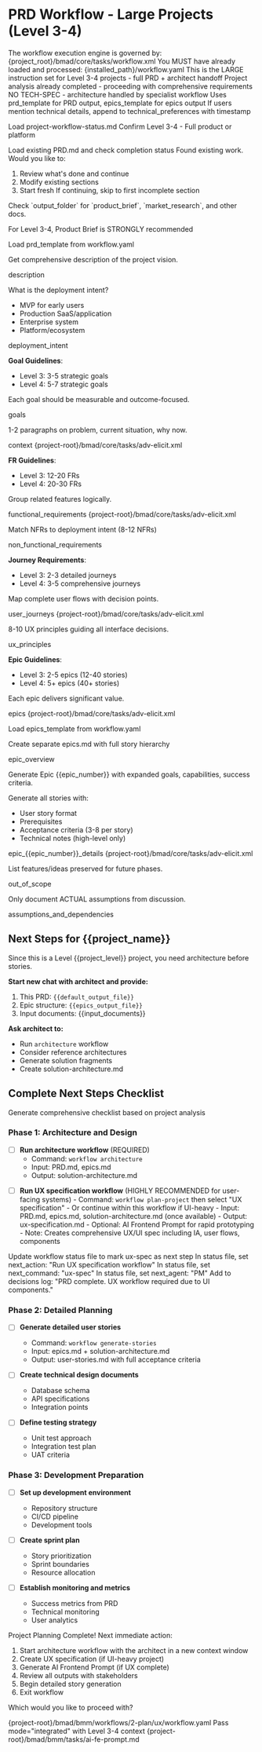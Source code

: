 # PRD Workflow - Large Projects (Level 3-4)

<workflow>

<critical>The workflow execution engine is governed by: {project_root}/bmad/core/tasks/workflow.xml</critical>
<critical>You MUST have already loaded and processed: {installed_path}/workflow.yaml</critical>
<critical>This is the LARGE instruction set for Level 3-4 projects - full PRD + architect handoff</critical>
<critical>Project analysis already completed - proceeding with comprehensive requirements</critical>
<critical>NO TECH-SPEC - architecture handled by specialist workflow</critical>
<critical>Uses prd_template for PRD output, epics_template for epics output</critical>
<critical>If users mention technical details, append to technical_preferences with timestamp</critical>

<step n="1" goal="Load context and handle continuation">

<action>Load project-workflow-status.md</action>
<action>Confirm Level 3-4 - Full product or platform</action>

<check if="continuation_mode == true">
  <action>Load existing PRD.md and check completion status</action>
  <ask>Found existing work. Would you like to:

1. Review what's done and continue
2. Modify existing sections
3. Start fresh
   </ask>
   <action>If continuing, skip to first incomplete section</action>
   </check>

<check if="new or starting fresh">
  Check `output_folder` for `product_brief`, `market_research`, and other docs.

<critical>For Level 3-4, Product Brief is STRONGLY recommended</critical>

<action>Load prd_template from workflow.yaml</action>

Get comprehensive description of the project vision.

<template-output>description</template-output>
</check>

</step>

<step n="2" goal="Define deployment intent and strategic goals">

<ask>What is the deployment intent?

- MVP for early users
- Production SaaS/application
- Enterprise system
- Platform/ecosystem
  </ask>

<template-output>deployment_intent</template-output>

**Goal Guidelines**:

- Level 3: 3-5 strategic goals
- Level 4: 5-7 strategic goals

Each goal should be measurable and outcome-focused.

<template-output>goals</template-output>

</step>

<step n="3" goal="Comprehensive context">

1-2 paragraphs on problem, current situation, why now.

<template-output>context</template-output>
<invoke-task halt="true">{project-root}/bmad/core/tasks/adv-elicit.xml</invoke-task>

</step>

<step n="4" goal="Comprehensive functional requirements">

**FR Guidelines**:

- Level 3: 12-20 FRs
- Level 4: 20-30 FRs

Group related features logically.

<template-output>functional_requirements</template-output>
<invoke-task halt="true">{project-root}/bmad/core/tasks/adv-elicit.xml</invoke-task>

</step>

<step n="5" goal="Comprehensive non-functional requirements">

Match NFRs to deployment intent (8-12 NFRs)

<template-output>non_functional_requirements</template-output>

</step>

<step n="6" goal="Detailed user journeys">

**Journey Requirements**:

- Level 3: 2-3 detailed journeys
- Level 4: 3-5 comprehensive journeys

Map complete user flows with decision points.

<template-output>user_journeys</template-output>
<invoke-task halt="true">{project-root}/bmad/core/tasks/adv-elicit.xml</invoke-task>

</step>

<step n="7" goal="Comprehensive UX principles">

8-10 UX principles guiding all interface decisions.

<template-output>ux_principles</template-output>

</step>

<step n="8" goal="Epic structure for phased delivery">

**Epic Guidelines**:

- Level 3: 2-5 epics (12-40 stories)
- Level 4: 5+ epics (40+ stories)

Each epic delivers significant value.

<template-output>epics</template-output>
<invoke-task halt="true">{project-root}/bmad/core/tasks/adv-elicit.xml</invoke-task>

</step>

<step n="9" goal="Generate detailed epic breakdown in epics.md">

<action>Load epics_template from workflow.yaml</action>

<critical>Create separate epics.md with full story hierarchy</critical>

<template-output file="epics.md">epic_overview</template-output>

<for-each epic="epic_list">

Generate Epic {{epic_number}} with expanded goals, capabilities, success criteria.

Generate all stories with:

- User story format
- Prerequisites
- Acceptance criteria (3-8 per story)
- Technical notes (high-level only)

<template-output file="epics.md">epic\_{{epic_number}}\_details</template-output>
<invoke-task halt="true">{project-root}/bmad/core/tasks/adv-elicit.xml</invoke-task>

</for-each>

</step>

<step n="10" goal="Document out of scope">

List features/ideas preserved for future phases.

<template-output>out_of_scope</template-output>

</step>

<step n="11" goal="Document assumptions and dependencies">

Only document ACTUAL assumptions from discussion.

<template-output>assumptions_and_dependencies</template-output>

</step>

<step n="12" goal="Generate architect handoff and next steps checklist">

## Next Steps for {{project_name}}

Since this is a Level {{project_level}} project, you need architecture before stories.

**Start new chat with architect and provide:**

1. This PRD: `{{default_output_file}}`
2. Epic structure: `{{epics_output_file}}`
3. Input documents: {{input_documents}}

**Ask architect to:**

- Run `architecture` workflow
- Consider reference architectures
- Generate solution fragments
- Create solution-architecture.md

## Complete Next Steps Checklist

<action>Generate comprehensive checklist based on project analysis</action>

### Phase 1: Architecture and Design

- [ ] **Run architecture workflow** (REQUIRED)
  - Command: `workflow architecture`
  - Input: PRD.md, epics.md
  - Output: solution-architecture.md

<check if="project has significant UX/UI components (Level 3-4 typically does)">

- [ ] **Run UX specification workflow** (HIGHLY RECOMMENDED for user-facing systems) - Command: `workflow plan-project` then select "UX specification" - Or continue within this workflow if UI-heavy - Input: PRD.md, epics.md, solution-architecture.md (once available) - Output: ux-specification.md - Optional: AI Frontend Prompt for rapid prototyping - Note: Creates comprehensive UX/UI spec including IA, user flows, components

<action>Update workflow status file to mark ux-spec as next step</action>
<action>In status file, set next_action: "Run UX specification workflow"</action>
<action>In status file, set next_command: "ux-spec"</action>
<action>In status file, set next_agent: "PM"</action>
<action>Add to decisions log: "PRD complete. UX workflow required due to UI components."</action>
</check>

### Phase 2: Detailed Planning

- [ ] **Generate detailed user stories**
  - Command: `workflow generate-stories`
  - Input: epics.md + solution-architecture.md
  - Output: user-stories.md with full acceptance criteria

- [ ] **Create technical design documents**
  - Database schema
  - API specifications
  - Integration points

- [ ] **Define testing strategy**
  - Unit test approach
  - Integration test plan
  - UAT criteria

### Phase 3: Development Preparation

- [ ] **Set up development environment**
  - Repository structure
  - CI/CD pipeline
  - Development tools

- [ ] **Create sprint plan**
  - Story prioritization
  - Sprint boundaries
  - Resource allocation

- [ ] **Establish monitoring and metrics**
  - Success metrics from PRD
  - Technical monitoring
  - User analytics

<ask>Project Planning Complete! Next immediate action:

1. Start architecture workflow with the architect in a new context window
2. Create UX specification (if UI-heavy project)
3. Generate AI Frontend Prompt (if UX complete)
4. Review all outputs with stakeholders
5. Begin detailed story generation
6. Exit workflow

Which would you like to proceed with?</ask>

<check if="user selects option 2">
  <invoke-workflow>{project-root}/bmad/bmm/workflows/2-plan/ux/workflow.yaml</invoke-workflow>
  <action>Pass mode="integrated" with Level 3-4 context</action>
</check>

<check if="user selects option 3">
  <invoke-task>{project-root}/bmad/bmm/tasks/ai-fe-prompt.md</invoke-task>
</check>

</step>

</workflow>
